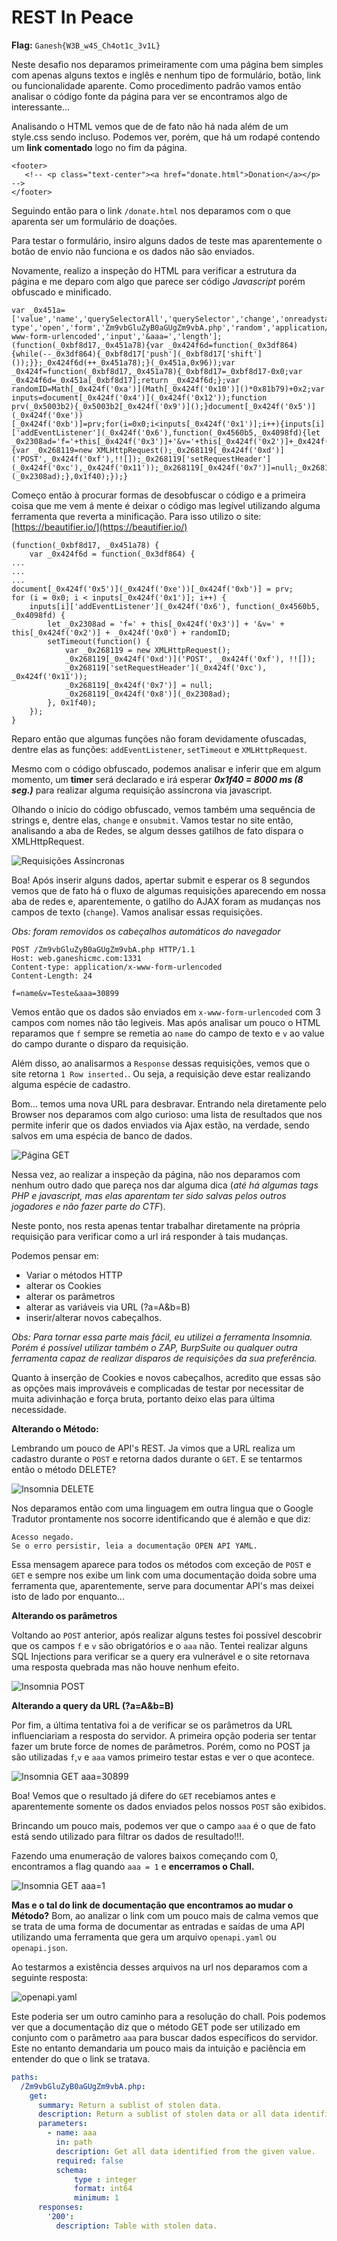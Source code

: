 # REST In Peace

**Flag:** `Ganesh{W3B_w4S_Ch4ot1c_3v1L}`

Neste desafio nos deparamos primeiramente com uma página bem simples com apenas alguns textos e inglês e nenhum tipo de formulário, botão, link ou funcionalidade aparente. Como procedimento padrão vamos então analisar o código fonte da página para ver se encontramos algo de interessante...

Analisando o HTML vemos que de de fato não há nada além de um style.css sendo incluso. Podemos ver, porém, que há um rodapé contendo um **link comentado** logo no fim da página.

```text
<footer>
   <!-- <p class="text-center"><a href="donate.html">Donation</a></p> -->
</footer>
```

Seguindo então para o link `/donate.html` nos deparamos com o que aparenta ser um formulário de doações.

Para testar o formulário, insiro alguns dados de teste mas aparentemente o botão de envio não funciona e os dados não são enviados.

Novamente, realizo a inspeção do HTML para verificar a estrutura da página e me deparo com algo que parece ser código _Javascript_ porém obfuscado e minificado.

```text
var _0x451a=['value','name','querySelectorAll','querySelector','change','onreadystatechange','send','preventDefault','floor','onsubmit','Content-type','open','form','Zm9vbGluZyB0aGUgZm9vbA.php','random','application/x-www-form-urlencoded','input','&aaa=','length'];(function(_0xbf8d17,_0x451a78){var _0x424f6d=function(_0x3df864){while(--_0x3df864){_0xbf8d17['push'](_0xbf8d17['shift']());}};_0x424f6d(++_0x451a78);}(_0x451a,0x96));var _0x424f=function(_0xbf8d17,_0x451a78){_0xbf8d17=_0xbf8d17-0x0;var _0x424f6d=_0x451a[_0xbf8d17];return _0x424f6d;};var randomID=Math[_0x424f('0xa')](Math[_0x424f('0x10')]()*0x81b79)+0x2;var inputs=document[_0x424f('0x4')](_0x424f('0x12'));function prv(_0x5003b2){_0x5003b2[_0x424f('0x9')]();}document[_0x424f('0x5')](_0x424f('0xe'))[_0x424f('0xb')]=prv;for(i=0x0;i<inputs[_0x424f('0x1')];i++){inputs[i]['addEventListener'](_0x424f('0x6'),function(_0x4560b5,_0x4098fd){let _0x2308ad='f='+this[_0x424f('0x3')]+'&v='+this[_0x424f('0x2')]+_0x424f('0x0')+randomID;setTimeout(function(){var _0x268119=new XMLHttpRequest();_0x268119[_0x424f('0xd')]('POST',_0x424f('0xf'),!![]);_0x268119['setRequestHeader'](_0x424f('0xc'),_0x424f('0x11'));_0x268119[_0x424f('0x7')]=null;_0x268119[_0x424f('0x8')](_0x2308ad);},0x1f40);});}
```

Começo então à procurar formas de desobfuscar o código e a primeira coisa que me vem á mente é deixar o código mas legível utilizando alguma ferramenta que reverta a minificação. Para isso utilizo o site: [https://beautifier.io/](https://beautifier.io/)

```text
(function(_0xbf8d17, _0x451a78) {
    var _0x424f6d = function(_0x3df864) {
...
...
...
document[_0x424f('0x5')](_0x424f('0xe'))[_0x424f('0xb')] = prv;
for (i = 0x0; i < inputs[_0x424f('0x1')]; i++) {
    inputs[i]['addEventListener'](_0x424f('0x6'), function(_0x4560b5, _0x4098fd) {
        let _0x2308ad = 'f=' + this[_0x424f('0x3')] + '&v=' + this[_0x424f('0x2')] + _0x424f('0x0') + randomID;
        setTimeout(function() {
            var _0x268119 = new XMLHttpRequest();
            _0x268119[_0x424f('0xd')]('POST', _0x424f('0xf'), !![]);
            _0x268119['setRequestHeader'](_0x424f('0xc'), _0x424f('0x11'));
            _0x268119[_0x424f('0x7')] = null;
            _0x268119[_0x424f('0x8')](_0x2308ad);
        }, 0x1f40);
    });
}
```

Reparo então que algumas funções não foram devidamente ofuscadas, dentre elas as funções: `addEventListener`, `setTimeout` e `XMLHttpRequest`.

Mesmo com o código obfuscado, podemos analisar e inferir que em algum momento, um **timer** será declarado e irá esperar _**0x1f40 = 8000 ms \(8 seg.\)**_ para realizar alguma requisição assíncrona via javascript.

Olhando o início do código obfuscado, vemos também uma sequência de strings e, dentre elas, `change` e `onsubmit`. Vamos testar no site então, analisando a aba de Redes, se algum desses gatilhos de fato dispara o XMLHttpRequest.

![Requisi&#xE7;&#xF5;es Ass&#xED;ncronas](https://i.imgur.com/TTnm7Bm.png)

Boa! Após inserir alguns dados, apertar submit e esperar os 8 segundos vemos que de fato há o fluxo de algumas requisições aparecendo em nossa aba de redes e, aparentemente, o gatilho do AJAX foram as mudanças nos campos de texto \(`change`\). Vamos analisar essas requisições.

_Obs: foram removidos os cabeçalhos automáticos do navegador_

```text
POST /Zm9vbGluZyB0aGUgZm9vbA.php HTTP/1.1
Host: web.ganeshicmc.com:1331
Content-type: application/x-www-form-urlencoded
Content-Length: 24

f=name&v=Teste&aaa=30899
```

Vemos então que os dados são enviados em `x-www-form-urlencoded` com 3 campos com nomes não tão legiveis. Mas após analisar um pouco o HTML reparamos que `f` sempre se remetia ao `name` do campo de texto e `v` ao value do campo durante o disparo da requisição.

Além disso, ao analisarmos a `Response` dessas requisições, vemos que o site retorna `1 Row inserted.`. Ou seja, a requisição deve estar realizando alguma espécie de cadastro.

Bom... temos uma nova URL para desbravar. Entrando nela diretamente pelo Browser nos deparamos com algo curioso: uma lista de resultados que nos permite inferir que os dados enviados via Ajax estão, na verdade, sendo salvos em uma espécia de banco de dados.

![P&#xE1;gina GET](https://i.imgur.com/y1J8txJ.png)

Nessa vez, ao realizar a inspeção da página, não nos deparamos com nenhum outro dado que pareça nos dar alguma dica \(_até há algumas tags PHP e javascript, mas elas aparentam ter sido salvas pelos outros jogadores e não fazer parte do CTF_\).

Neste ponto, nos resta apenas tentar trabalhar diretamente na própria requisição para verificar como a url irá responder à tais mudanças.

Podemos pensar em:

* Variar o métodos HTTP
* alterar os Cookies
* alterar os parâmetros
* alterar as variáveis via URL \(?a=A&b=B\)
* inserir/alterar novos cabeçalhos.

_Obs: Para tornar essa parte mais fácil, eu utilizei a ferramenta Insomnia. Porém é possível utilizar também o ZAP, BurpSuite ou qualquer outra ferramenta capaz de realizar disparos de requisições da sua preferência._

Quanto à inserção de Cookies e novos cabeçalhos, acredito que essas são as opções mais improváveis e complicadas de testar por necessitar de muita adivinhação e força bruta, portanto deixo elas para última necessidade.

**Alterando o Método:**

Lembrando um pouco de API's REST. Ja vimos que a URL realiza um cadastro durante o `POST` e retorna dados durante o `GET`. E se tentarmos então o método DELETE?

![Insomnia DELETE](https://i.imgur.com/K5kjNXD.png)

Nos deparamos então com uma linguagem em outra lingua que o Google Tradutor prontamente nos socorre identificando que é alemão e que diz:

```text
Acesso negado.
Se o erro persistir, leia a documentação OPEN API YAML.
```

Essa mensagem aparece para todos os métodos com exceção de `POST` e `GET` e sempre nos exibe um link com uma documentação doida sobre uma ferramenta que, aparentemente, serve para documentar API's mas deixei isto de lado por enquanto...

**Alterando os parâmetros**

Voltando ao `POST` anterior, após realizar alguns testes foi possível descobrir que os campos `f` e `v` são obrigatórios e o `aaa` não. Tentei realizar alguns SQL Injections para verificar se a query era vulnerável e o site retornava uma resposta quebrada mas não houve nenhum efeito.

![Insomnia POST](https://i.imgur.com/hmQc6ed.png)

**Alterando a query da URL \(?a=A&b=B\)**

Por fim, a última tentativa foi a de verificar se os parâmetros da URL influenciariam a resposta do servidor. A primeira opção poderia ser tentar fazer um brute force de nomes de parâmetros. Porém, como no POST ja são utilizadas `f`,`v` e `aaa` vamos primeiro testar estas e ver o que acontece.

![Insomnia GET aaa=30899](https://i.imgur.com/xk3WjQ5.png)

Boa! Vemos que o resultado já difere do `GET` recebiamos antes e aparentemente somente os dados enviados pelos nossos `POST` são exibidos.

Brincando um pouco mais, podemos ver que o campo `aaa` é o que de fato está sendo utilizado para filtrar os dados de resultado!!!.

Fazendo uma enumeração de valores baixos começando com 0, encontramos a flag quando `aaa = 1` e **encerramos o Chall.**

![Insomnia GET aaa=1](https://i.imgur.com/Gxul1wh.png)

**Mas e o tal do link de documentação que encontramos ao mudar o Método?** Bom, ao analizar o link com um pouco mais de calma vemos que se trata de uma forma de documentar as entradas e saídas de uma API utilizando uma ferramenta que gera um arquivo `openapi.yaml` ou `openapi.json`.

Ao testarmos a existência desses arquivos na url nos deparamos com a seguinte resposta:

![openapi.yaml](https://i.imgur.com/JZk6OCI.png)

Este poderia ser um outro caminho para a resolução do chall. Pois podemos ver que a documentação diz que o método GET pode ser utilizado em conjunto com o parâmetro `aaa` para buscar dados específicos do servidor. Este no entanto demandaria um pouco mais da intuição e paciência em entender do que o link se tratava.

```yaml
paths:
  /Zm9vbGluZyB0aGUgZm9vbA.php:
    get:
      summary: Return a sublist of stolen data.
      description: Return a sublist of stolen data or all data identified from the given parameter.
      parameters:
        - name: aaa
          in: path
          description: Get all data identified from the given value. 
          required: false
          schema:
              type : integer
              format: int64
              minimum: 1
      responses:
        '200':  
          description: Table with stolen data.
```
